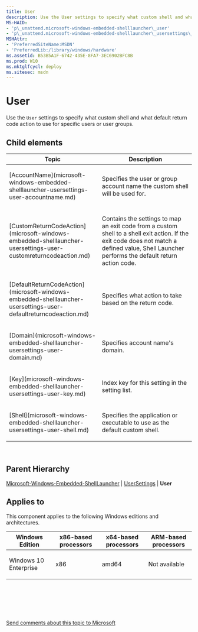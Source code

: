```yaml
---
title: User
description: Use the User settings to specify what custom shell and what default return code action to use for specific users or user groups.
MS-HAID:
- 'p\_unattend.microsoft-windows-embedded-shelllauncher\_user'
- 'p\_unattend.microsoft-windows-embedded-shelllauncher\_usersettings\_user'
MSHAttr:
- 'PreferredSiteName:MSDN'
- 'PreferredLib:/library/windows/hardware'
ms.assetid: B53B5A1F-6742-435E-8FA7-3EC6902BFC8B
ms.prod: W10
ms.mktglfcycl: deploy
ms.sitesec: msdn
---
```


# User


Use the `User` settings to specify what custom shell and what default return code action to use for specific users or user groups.

## Child elements


<table>
<colgroup>
<col width="50%" />
<col width="50%" />
</colgroup>
<thead>
<tr class="header">
<th>Topic</th>
<th>Description</th>
</tr>
</thead>
<tbody>
<tr class="odd">
<td><p>[AccountName](microsoft-windows-embedded-shelllauncher-usersettings-user-accountname.md)</p></td>
<td><p>Specifies the user or group account name the custom shell will be used for.</p></td>
</tr>
<tr class="even">
<td><p>[CustomReturnCodeAction](microsoft-windows-embedded-shelllauncher-usersettings-user-customreturncodeaction.md)</p></td>
<td><p>Contains the settings to map an exit code from a custom shell to a shell exit action. If the exit code does not match a defined value, Shell Launcher performs the default return action code.</p></td>
</tr>
<tr class="odd">
<td><p>[DefaultReturnCodeAction](microsoft-windows-embedded-shelllauncher-usersettings-user-defaultreturncodeaction.md)</p></td>
<td><p>Specifies what action to take based on the return code.</p></td>
</tr>
<tr class="even">
<td><p>[Domain](microsoft-windows-embedded-shelllauncher-usersettings-user-domain.md)</p></td>
<td><p>Specifies account name's domain.</p></td>
</tr>
<tr class="odd">
<td><p>[Key](microsoft-windows-embedded-shelllauncher-usersettings-user-key.md)</p></td>
<td><p>Index key for this setting in the setting list.</p></td>
</tr>
<tr class="even">
<td><p>[Shell](microsoft-windows-embedded-shelllauncher-usersettings-user-shell.md)</p></td>
<td><p>Specifies the application or executable to use as the default custom shell.</p></td>
</tr>
</tbody>
</table>

 

## Parent Hierarchy


[Microsoft-Windows-Embedded-ShellLauncher](microsoft-windows-embedded-shelllauncher.md) | [UserSettings](microsoft-windows-embedded-shelllauncher-usersettings.md) | **User**

## Applies to


This component applies to the following Windows editions and architectures.

<table>
<colgroup>
<col width="25%" />
<col width="25%" />
<col width="25%" />
<col width="25%" />
</colgroup>
<thead>
<tr class="header">
<th>Windows Edition</th>
<th>x86-based processors</th>
<th>x64-based processors</th>
<th>ARM-based processors</th>
</tr>
</thead>
<tbody>
<tr class="odd">
<td><p>Windows 10 Enterprise</p></td>
<td><p>x86</p></td>
<td><p>amd64</p></td>
<td><p>Not available</p></td>
</tr>
</tbody>
</table>

 

 

 

[Send comments about this topic to Microsoft](mailto:wsddocfb@microsoft.com?subject=Documentation%20feedback%20%5Bp_unattend\p_unattend%5D:%20User%20%20RELEASE:%20%2810/3/2016%29&body=%0A%0APRIVACY%20STATEMENT%0A%0AWe%20use%20your%20feedback%20to%20improve%20the%20documentation.%20We%20don't%20use%20your%20email%20address%20for%20any%20other%20purpose,%20and%20we'll%20remove%20your%20email%20address%20from%20our%20system%20after%20the%20issue%20that%20you're%20reporting%20is%20fixed.%20While%20we're%20working%20to%20fix%20this%20issue,%20we%20might%20send%20you%20an%20email%20message%20to%20ask%20for%20more%20info.%20Later,%20we%20might%20also%20send%20you%20an%20email%20message%20to%20let%20you%20know%20that%20we've%20addressed%20your%20feedback.%0A%0AFor%20more%20info%20about%20Microsoft's%20privacy%20policy,%20see%20http://privacy.microsoft.com/default.aspx. "Send comments about this topic to Microsoft")





